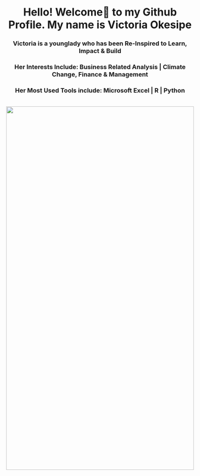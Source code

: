<!DOCTYPE HTML>
<html>
<head>
  <meta charset="utf-8">
  <meta name="viewport" content="width=device-width, initial-scale=1.0"> 
  </head>
 
<body> 
  <h1 align="center"> Hello! Welcome🤝 to my Github Profile. My name is Victoria Okesipe </h1>

  <h3 align="center"> Victoria is a younglady who has been Re-Inspired to Learn, Impact & Build </h3>

  <h3 align="center"> Her Interests Include: Business Related Analysis | Climate Change, Finance & Management </h3>
  
  <h3 align="center"> Her Most Used Tools include: Microsoft Excel | R | Python </h3>
 
  <br>                 
  <div >
      <img src="github_victoria_okesipe.JPG" width="100%" height="50%" >
  </div>
  <div>
  <br>

<br/>    
    
</body>
</html>
